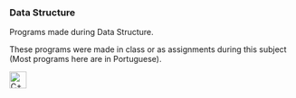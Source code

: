 ### Data Structure
Programs made during Data Structure.

These programs were made in class or as assignments during this subject (Most programs here are in Portuguese).

<img src="https://cdn.jsdelivr.net/gh/devicons/devicon/icons/cplusplus/cplusplus-original.svg" height="30" width="30" title="C++ Logo" alt="C++ Logo" />
